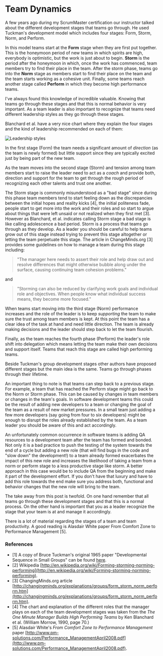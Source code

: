 # Team Dynamics
A few years ago during my ScrumMaster certification our instructor talked about the different development stages that teams go through. He used Tuckman's development model which includes four stages: Form, Storm, Norm, and Perform.

In this model teams start at the **Form** stage when they are first put together. This is the honeymoon period of new teams in which spirits are high, everybody is optimistic, but the work is just about to begin. **Storm** is the period after the honeymoon in which, once the work has commenced, team members try to find their place in the team. After the storm phase, teams go into the **Norm** stage as members start to find their place on the team and the team starts working as a cohesive unit. Finally, some teams reach another stage called **Perform** in which they become high performance teams.

I've always found this knowledge of incredible valuable. Knowing that teams go through these stages and that this is normal behavior is very important. As a team leader is also important to recognize that teams need different leadership styles as they go through these stages.

Blanchard et al. have a very nice chart where they explain the four stages and the kind of leadership recommended on each of them:

![Leadership styles](https://hectorcorrea.com/images/leadershipstyles.jpg)

In the first stage (Form) the team needs a significant amount of *direction* (as the team is newly formed) but little support since they are typically excited just by being part of the new team.

As the team moves into the second stage (Storm) and tension among team members start to raise the leader need to act as a *coach* and provide both, direction and support for the team to get through the rough period of recognizing each other talents and trust one another.

The Storm stage is commonly misunderstood as a "bad stage" since during this phase team members tend to start feeling down as the discrepancies between the initial hopes and reality kicks [4], the initial politeness fade, people start to get more into the work and their roles and so start to argue about things that were left unsaid or not realized when they first met [3]. However as Blanchard, et al. indicates calling Storm stage a bad stage is like calling adolescence a bad period. Storm is a process that teams go through as they develop. As a leader you should be careful to help teams grow out of this stage instead trying to prevent this stage altogether or letting the team perpetuate this stage. The article in ChangeMinds.org [3] provides some guidelines on how to manage a team during this stage including:

> "The manager here needs to assert their role and help draw out and resolve differences that might otherwise bubble along under the surface, causing continuing team cohesion problems."

and 

> "Storming can also be reduced by clarifying work goals and individual role and objectives. When people know what individual success means, they become more focused."

When teams start moving into the third stage (Norm) performance increases and the role of the leader is to keep *supporting* the team to make sure the trust among team members is kept. At this point the team has a clear idea of the task at hand and need little direction. The team is already making decisions and the leader should step back to let the team flourish. 

Finally, as the team reaches the fourth phase (Perform) the leader's role shift into delegation which means letting the team make their own decisions and support itself. Teams that reach this stage are called high performing teams.

Beside Tuckman's group development stages other authors have proposed different stages but the main idea is the same. Teams go through phases through their lifetime.

An important thing to note is that teams can step back to a previous stage. For example, a team that has reached the Perform stage might go back to the Norm or Storm phase. This can be caused by changes in team members or changes in the team's goals. In software development teams this could be the result of adding new developers to a team or changing the goal of the team as a result of new market pressures. In a small team just adding a few more developers (say going from four to six developers) might be enough to disrupt the roles already established by the team. As a team leader you should be aware of this and act accordingly.

An unfortunately common occurrence in software teams is adding QA resources to a development team after the team has formed and bonded. Not only it is a bad practice to push the testing of the system towards the end of a cycle but adding a new role (that will find bugs in the code and "slow down" the development!) to a team already formed exacerbates the impact of this new role and increases the likelihood of taking a team from a norm or perform stage to a less productive stage like storm. A better approach in this case would be to include QA from the beginning and make it part of the development effort. If you don't have that luxury and have to add this role towards the end make sure you address both, functional and behavior changes that the new role will bring to the team.

The take away from this post is twofold. On one hand remember that all teams go through these development stages and that this is a normal process. On the other hand is important that you as a leader recognize the stage that your team is at and manage it accordingly.

There is a lot of material regarding the stages of a team and team productivity. A good reading is Alasdair White paper From Comfort Zone to Performance Management [5]. 


### References

* [1] A copy of Bruce Tuckman's original 1965 paper "Developmental Sequence in Small Groups" can be found [here](http://findarticles.com/p/articles/mi_qa3954/is_200104/ai_n8943663/?tag=content;col1).
* [2] Wikipedia [http://en.wikipedia.org/wiki/Forming-storming-norming-performing](http://en.wikipedia.org/wiki/Forming-storming-norming-performing). 
* [3] ChangingMinds.org article [http://changingminds.org/explanations/groups/form_storm_norm_perform.htm](http://changingminds.org/explanations/groups/form_storm_norm_perform.htm). 
* [4] The chart and explanation of the different roles that the manager plays on each of the team development stages was taken from the *The One Minute Manager Builds High Performing Teams* by Ken Blanchard et al. (William Morrow, 1990, page 70.)
* [5] Alasdair White's *From Comfort Zone to Performance Management* paper [http://www.pm-solutions.com/Performance_ManagementApril2008.pdf](http://www.pm-solutions.com/Performance_ManagementApril2008.pdf). 
